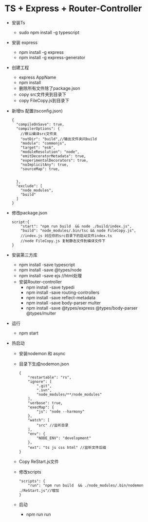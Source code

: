 # TS + Express + Router-Controller
* 安装Ts
	* sudo npm install -g typescript	

* 安装 express
	* npm install -g express
	* npm install -g express-generator 

* 创建工程
	* express AppName
	* npm install
	* 删除所有文件除了package.json
	* copy src文件夹到目录下
	* copy FileCopy.js到目录下


* 新增ts 配置(tsconfig.json)
	
	```
	{
	  "compileOnSave": true,
	  "compilerOptions": {
  	  	//默认编译src文件夹
	    "outDir": "build",//输出文件夹问build
	    "module": "commonjs",
	    "target": "es6",
	    "moduleResolution": "node",
	    "emitDecoratorMetadata": true,
	    "experimentalDecorators": true,
	    "noImplicitAny": true,
	    "sourceMap": true,
	    
	    
	  },
	  "exclude": [
	    "node_modules",
	    "build"
	  ]
	}
	```
* 修改package.json
	
	```
	script:{
		"start": "npm run build  && node ./build/index.js",
        "build": "node_modules/.bin/tsc && node FileCopy.js",
		//index.js 对应你的src目录下的启动文件index.ts
		//node FileCopy.js 复制静态文件到编译文件下
	}
	```
	
* 安装第三方库
	* npm install -save typescript
	* npm install -save @types/node
	* npm install -save ejs  //html处理
	* 安装Router-controller
		* npm install -save typedi
		* npm install -save routing-controllers
		* npm install -save reflect-metadata
		* npm install -save body-parser multer
		* npm install -save @types/express @types/body-parser @types/multer

		
* 运行
	* npm start


* 热启动 
	*  安装nodemon 和 async
	*  目录下生成nodemon.json
		
		```
		{
		    "restartable": "rs",
		    "ignore": [
		        ".git",
		        ".svn",
		        "node_modules/**/node_modules"
		    ],
		    "verbose": true,
		    "execMap": {
		        "js": "node --harmony"
		    },
		    "watch": [
		        "src" //监听目录
		    ],
		    "env": {
		        "NODE_ENV": "development"
		    },
		    "ext": "ts js css html" //监听文件后缀
		}
		```
	* Copy ReStart.js文件
	* 修改scripts
		
		```
		"scripts": {
     		"run": "npm run build  && ./node_modules/.bin/nodemon ./ReStart.js"//增加
     	}
		```
	* 启动
		* npm run run 


